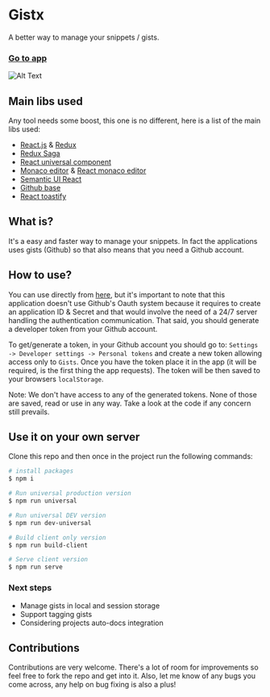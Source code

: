 # Gistx

A better way to manage your snippets / gists.

### [Go to app](https://danielmeneses.github.io/gistx/)

![Alt Text](https://image.ibb.co/cfke47/gistx_2.gif)

## Main libs used

Any tool needs some boost, this one is no different, here is a list of the main libs used:

* [React.js](https://github.com/facebook/react) & [Redux](https://redux.js.org/introduction)
* [Redux Saga](https://github.com/redux-saga/redux-saga)
* [React universal component](https://github.com/faceyspacey/react-universal-component)
* [Monaco editor](https://github.com/Microsoft/monaco-editor) & [React monaco editor](https://github.com/superRaytin/react-monaco-editor)
* [Semantic UI React](https://react.semantic-ui.com)
* [Github base](https://github.com/jonschlinkert/github-base)
* [React toastify](https://github.com/fkhadra/react-toastify)


## What is?

It's a easy and faster way to manage your snippets. In fact the applications uses gists (Github) so that also means that you need a Github account.

## How to use?

You can use directly from [here](https://danielmeneses.github.io/gistx/), but it's important to note that this application doesn't use Github's Oauth system because it requires to create an application ID & Secret and that would involve the need of a 24/7 server handling the authentication communication. That said, you should generate a developer token from your Github account.

To get/generate a token, in your Github account you should go to: `Settings -> Developer settings -> Personal tokens` and create a new token allowing access only to `Gists`. Once you have the token place it in the app (it will be required, is the first thing the app requests). The token will be then saved to your browsers `localStorage`.

Note: We don't have access to any of the generated tokens. None of those are saved, read or use in any way. Take a look at the code if any concern still prevails.

## Use it on your own server

Clone this repo and then once in the project run the following commands:

```sh
# install packages
$ npm i

# Run universal production version
$ npm run universal

# Run universal DEV version
$ npm run dev-universal

# Build client only version
$ npm run build-client

# Serve client version
$ npm run serve
```

### Next steps

* Manage gists in local and session storage
* Support tagging gists
* Considering projects auto-docs integration

## Contributions

Contributions are very welcome. There's a lot of room for improvements so feel free to fork the repo and get into it. Also, let me know of any bugs you come across, any help on bug fixing is also a plus!


